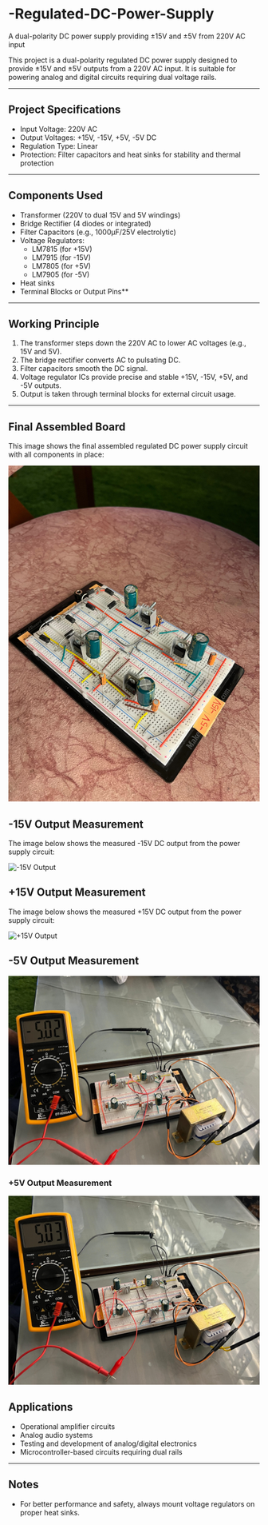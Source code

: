 # -Regulated-DC-Power-Supply
 A dual-polarity DC power supply providing ±15V and ±5V from 220V AC input

This project is a dual-polarity regulated DC power supply designed to provide ±15V and ±5V outputs from a 220V AC input. It is suitable for powering analog and digital circuits requiring dual voltage rails.

---

##  Project Specifications

- Input Voltage: 220V AC
- Output Voltages: +15V, -15V, +5V, -5V DC
- Regulation Type: Linear
- Protection: Filter capacitors and heat sinks for stability and thermal protection

---

##  Components Used

- Transformer (220V to dual 15V and 5V windings)
- Bridge Rectifier (4 diodes or integrated)
- Filter Capacitors (e.g., 1000µF/25V electrolytic)
- Voltage Regulators:
  - LM7815 (for +15V)
  - LM7915 (for -15V)
  - LM7805 (for +5V)
  - LM7905 (for -5V)
- Heat sinks
- Terminal Blocks or Output Pins**

---

##  Working Principle

1. The transformer steps down the 220V AC to lower AC voltages (e.g., 15V and 5V).
2. The bridge rectifier converts AC to pulsating DC.
3. Filter capacitors smooth the DC signal.
4. Voltage regulator ICs provide precise and stable +15V, -15V, +5V, and -5V outputs.
5. Output is taken through terminal blocks for external circuit usage.

---
##  Final Assembled Board

This image shows the final assembled regulated DC power supply circuit with all components in place:

![Final Board with Components](https://github.com/Hesham-19-4/-Regulated-DC-Power-Supply/blob/main/final_board_with_components.jpg?raw=true)

##  -15V Output Measurement

The image below shows the measured -15V DC output from the power supply circuit:

![-15V Output](https://github.com/Hesham-19-4/-Regulated-DC-Power-Supply/blob/main/-15.png?raw=true)

##  +15V Output Measurement

The image below shows the measured +15V DC output from the power supply circuit:

![+15V Output](https://github.com/Hesham-19-4/-Regulated-DC-Power-Supply/blob/main/15.png?raw=true)

## -5V Output Measurement


![Final Board](https://github.com/Hesham-19-4/-Regulated-DC-Power-Supply/blob/main/-5.jpg?raw=true)


### +5V Output Measurement
![+5V Output](https://github.com/Hesham-19-4/-Regulated-DC-Power-Supply/blob/main/5.jpg?raw=true)







## Applications

- Operational amplifier circuits
- Analog audio systems
- Testing and development of analog/digital electronics
- Microcontroller-based circuits requiring dual rails


---

## Notes

- For better performance and safety, always mount voltage regulators on proper heat sinks.


